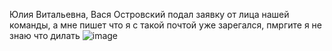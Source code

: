 Юлия Витальевна, Вася Островский подал заявку от лица нашей команды, а мне пишет что я с такой почтой уже зарегался, пмргите я не знаю что дилать
![image](https://user-images.githubusercontent.com/113089418/227347634-e1f97a5d-abbd-4b1f-bbec-f78657019b61.png)

